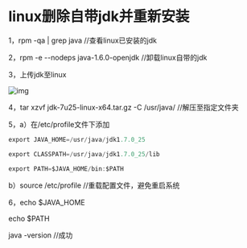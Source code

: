# linux删除自带jdk并重新安装

1，rpm -qa | grep java  //查看linux已安装的jdk

2，rpm -e --nodeps java-1.6.0-openjdk //卸载linux自带的jdk

3，上传jdk至linux

![img](https://img-blog.csdnimg.cn/20191014144114983.PNG)

4，tar xzvf jdk-7u25-linux-x64.tar.gz -C /usr/java/    //解压至指定文件夹

5，a）在/etc/profile文件下添加

```java
export JAVA_HOME=/usr/java/jdk1.7.0_25

export CLASSPATH=/usr/java/jdk1.7.0_25/lib

export PATH=$JAVA_HOME/bin:$PATH
```

   b）source /etc/profile //重载配置文件，避免重启系统

6，echo $JAVA_HOME

   echo $PATH

   java -version  //成功